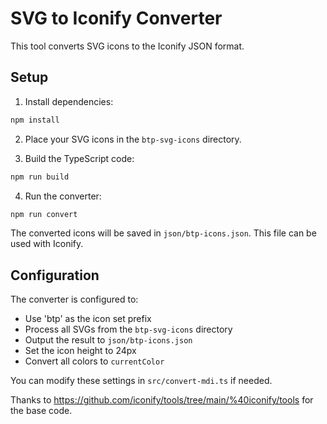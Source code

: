 # SVG to Iconify Converter

This tool converts SVG icons to the Iconify JSON format.

## Setup

1. Install dependencies:
```bash
npm install
```

2. Place your SVG icons in the `btp-svg-icons` directory.

3. Build the TypeScript code:
```bash
npm run build
```

4. Run the converter:
```bash
npm run convert
```

The converted icons will be saved in `json/btp-icons.json`. This file can be used with Iconify.

## Configuration

The converter is configured to:
- Use 'btp' as the icon set prefix
- Process all SVGs from the `btp-svg-icons` directory
- Output the result to `json/btp-icons.json`
- Set the icon height to 24px
- Convert all colors to `currentColor`

You can modify these settings in `src/convert-mdi.ts` if needed. 

Thanks to https://github.com/iconify/tools/tree/main/%40iconify/tools for the base code.